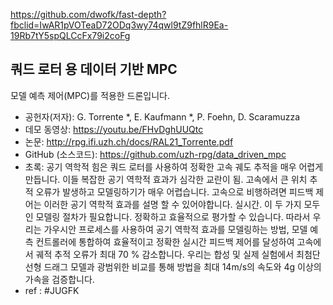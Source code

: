 https://github.com/dwofk/fast-depth?fbclid=IwAR1pVOTeaD72ODq3wy74qwl9tZ9fhlR9Ea-19Rb7tY5spQLCcFx79i2coFg

## 쿼드 로터 용 데이터 기반 MPC 
모델 예측 제어(MPC)를 적용한 드론입니다.
* 공헌자(저자): G. Torrente *, E. Kaufmann *, P. Foehn, D. Scaramuzza 
* 데모 동영상: https://youtu.be/FHvDghUUQtc 
* 논문: http://rpg.ifi.uzh.ch/docs/RAL21_Torrente.pdf
* GitHub (소스코드): https://github.com/uzh-rpg/data_driven_mpc
* 초록: 공기 역학적 힘은 쿼드 로터를 사용하여 정확한 고속 궤도 추적을 매우 어렵게 만듭니다. 이들 복잡한 공기 역학적 효과가 심각한 교란이 됨. 고속에서 큰 위치 추적 오류가 발생하고 모델링하기가 매우 어렵습니다. 고속으로 비행하려면 피드백 제어는 이러한 공기 역학적 효과를 설명 할 수 있어야합니다. 실시간. 이 두 가지 모두 인 모델링 절차가 필요합니다. 정확하고 효율적으로 평가할 수 있습니다. 따라서 우리는 가우시안 프로세스를 사용하여 공기 역학적 효과를 모델링하는 방법, 모델 예측 컨트롤러에 통합하여 효율적이고 정확한 실시간 피드백 제어를 달성하여 고속에서 궤적 추적 오류가 최대 70 % 감소합니다. 우리는 합성 및 실제 실험에서 최첨단 선형 드래그 모델과 광범위한 비교를 통해 방법을 최대 14m/s의 속도와 4g 이상의 가속을 검증합니다. 
* ref : #JUGFK
